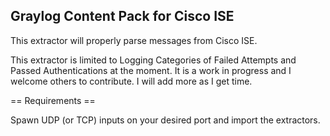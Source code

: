 ## Graylog Content Pack for Cisco ISE

This extractor will properly parse messages from Cisco ISE.

This extractor is limited to Logging Categories of Failed Attempts and Passed Authentications at the moment. It is a work in progress and I welcome others to contribute. I will add more as I get time.

== Requirements ==

Spawn UDP (or TCP) inputs on your desired port and import the extractors.
